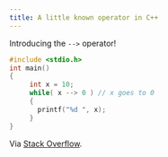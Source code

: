 ```yaml
---
title: A little known operator in C++
---
```

Introducing the `-->` operator!

```cpp
#include <stdio.h>
int main()
{
     int x = 10;
     while( x --> 0 ) // x goes to 0
     {
       printf("%d ", x);
     }
}
```

Via [Stack Overflow](http://stackoverflow.com/questions/1642028/what-is-the-name-of-this-operator).
